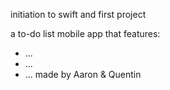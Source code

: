 initiation to swift and first project

a to-do list mobile app that features:
  - ...
  - ...
  - ...
made by Aaron & Quentin
